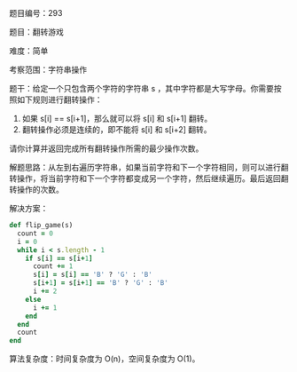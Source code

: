 题目编号：293

题目：翻转游戏

难度：简单

考察范围：字符串操作

题干：给定一个只包含两个字符的字符串 s ，其中字符都是大写字母。你需要按照如下规则进行翻转操作：

1. 如果 s[i] == s[i+1]，那么就可以将 s[i] 和 s[i+1] 翻转。
2. 翻转操作必须是连续的，即不能将 s[i] 和 s[i+2] 翻转。

请你计算并返回完成所有翻转操作所需的最少操作次数。

解题思路：从左到右遍历字符串，如果当前字符和下一个字符相同，则可以进行翻转操作，将当前字符和下一个字符都变成另一个字符，然后继续遍历。最后返回翻转操作的次数。

解决方案：

```ruby
def flip_game(s)
  count = 0
  i = 0
  while i < s.length - 1
    if s[i] == s[i+1]
      count += 1
      s[i] = s[i] == 'B' ? 'G' : 'B'
      s[i+1] = s[i+1] == 'B' ? 'G' : 'B'
      i += 2
    else
      i += 1
    end
  end
  count
end
```

算法复杂度：时间复杂度为 O(n)，空间复杂度为 O(1)。